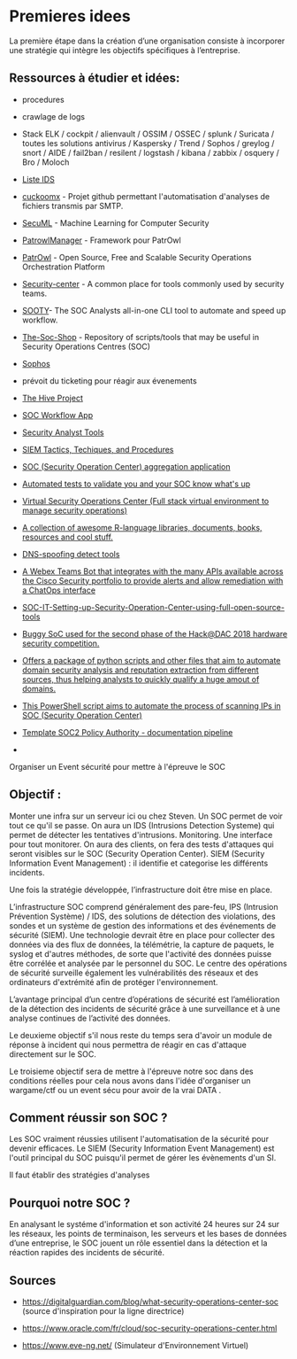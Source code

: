 # Premieres idees

La première étape dans la création d’une organisation consiste à incorporer une stratégie qui intègre les objectifs spécifiques à l’entreprise.

## Ressources à étudier et idées: 
- procedures


- crawlage de logs


 - Stack ELK / cockpit  / alienvault / OSSIM / OSSEC  / splunk / Suricata / toutes les solutions antivirus / Kaspersky / Trend / Sophos / greylog / snort / AIDE / fail2ban / resilent / logstash / kibana / zabbix / osquery / Bro / Moloch 


- [Liste IDS](https://fr.wikipedia.org/wiki/Syst%C3%A8me_de_d%C3%A9tection_d%27intrusion)

- [cuckoomx](https://github.com/xme/cuckoomx) - Projet github permettant l'automatisation d'analyses de fichiers transmis par SMTP.

- [SecuML](https://github.com/ANSSI-FR/SecuML) - Machine Learning for Computer Security 

- [PatrowlManager](https://gitlab.com/jpsuldo1/PatrowlManager) - Framework pour PatrOwl 

- [PatrOwl](https://gitlab.com/sh1nu11b1/PatrowlEngines) -  Open Source, Free and Scalable Security Operations Orchestration Platform
- [Security-center](https://gitlab.com/lksnyder0/security-center) - A common place for tools commonly used by security teams.
- [SOOTY](https://github.com/TheresAFewConors/Sooty)- The SOC Analysts all-in-one CLI tool to automate and speed up workflow.
- [The-Soc-Shop](https://github.com/daverstephens/The-SOC-Shop) - Repository of scripts/tools that may be useful in Security Operations Centres (SOC)
- [Sophos](https://www.sophos.com/fr-fr/products/managed-threat-response.aspx)

- prévoit du ticketing pour réagir aux évenements

- [The Hive Project](https://thehive-project.org/)


- [SOC Workflow App](https://github.com/socprime/soc_workflow_app_ce)

- [Security Analyst Tools](https://github.com/swoodsec/SOC-TOOLS)

- [SIEM Tactics, Techiques, and Procedures](https://github.com/TonyPhipps/SIEM)

- [SOC (Security Operation Center) aggregation application](https://github.com/dgilm/soc-aggregation-panel)

- [Automated tests to validate you and your SOC know what's up](https://github.com/ScaleSec/SecurityGamedays)

- [Virtual Security Operations Center (Full stack virtual environment to manage security operations)
](https://github.com/wdpless/vSOC)

- [A collection of awesome R-language libraries, documents, books, resources and cool stuff.](https://github.com/MonaxGT/awesome-R-cyber-security)

- [DNS-spoofing detect tools](https://github.com/MonaxGT/DNSspoof)


- [A Webex Teams Bot that integrates with the many APIs available across the Cisco Security portfolio to provide alerts and allow remediation with a ChatOps interface
](https://github.com/alexct451/soc-bot)

- [SOC-IT-Setting-up-Security-Operation-Center-using-full-open-source-tools](https://github.com/smidimed/SOC-IT-Setting-up-Security-Operation-Center-using-full-open-source-tools)

- [Buggy SoC used for the second phase of the Hack@DAC 2018 hardware security competition.](https://github.com/seth-lab-tamu/hackdac-2018-soc)


- [Offers a package of python scripts and other files that aim to automate domain security analysis and reputation extraction from different sources, thus helping analysts to quickly qualify a huge amout of domains.](https://github.com/Synchrowise/SOC_T1_Domains_Triage)


- [This PowerShell script aims to automate the process of scanning IPs in SOC (Security Operation Center)](https://github.com/karemfaisal/Scan-IP)

- [Template SOC2 Policy Authority - documentation pipeline](https://github.com/gjyoung1974/soc2-policy-templates)

- 



Organiser un Event sécurité pour mettre à l'épreuve le SOC

## Objectif :

Monter une infra sur un serveur ici ou chez Steven. Un SOC permet de voir tout ce qu'il se passe. On aura un IDS (Intrusions Detection Systeme) qui permet de détecter les tentatives d'intrusions. Monitoring.
Une interface pour tout monitorer. On aura des clients, on fera des tests d'attaques qui seront visibles sur le SOC (Security Operation Center).
SIEM (Security Information Event Management) : il identifie et categorise les différents incidents.

Une fois la stratégie développée, l’infrastructure doit être mise en place.

L’infrastructure SOC comprend généralement des pare-feu, IPS (Intrusion Prévention Système) / IDS, des solutions de détection des violations, des sondes et un système de gestion des informations et des événements de sécurité (SIEM). Une technologie devrait être en place pour collecter des données via des flux de données, la télémétrie, la capture de paquets, le syslog et d'autres méthodes, de sorte que l'activité des données puisse être corrélée et analysée par le personnel du SOC. 
Le centre des opérations de sécurité surveille également les vulnérabilités des réseaux et des ordinateurs d'extrémité afin de protéger l'environnement.

L’avantage principal d’un centre d’opérations de sécurité est l’amélioration de la détection des incidents de sécurité grâce à une surveillance et à une analyse continues de l’activité des données. 

Le deuxieme objectif s'il nous reste du temps sera d'avoir un module de réponse à incident qui nous permettra de réagir en cas d'attaque directement sur le SOC.

Le troisieme objectif sera de mettre à l'épreuve notre soc dans des conditions réelles pour cela nous avons dans l'idée d'organiser un wargame/ctf ou un event sécu pour avoir de la vrai DATA . 

## Comment réussir son SOC ?

Les SOC vraiment réussies utilisent l'automatisation de la sécurité pour devenir efficaces.
Le SIEM (Security Information Event Management) est l'outil principal du SOC puisqu'il permet de gérer les évènements d'un SI.

Il faut établir des stratégies d'analyses 

## Pourquoi notre SOC ?

En analysant le systéme d'information et son activité 24 heures sur 24 sur les réseaux, les points de terminaison, les serveurs et les bases de données d’une entreprise, le SOC jouent un rôle essentiel dans la détection et la réaction rapides des incidents de sécurité.


## Sources

- https://digitalguardian.com/blog/what-security-operations-center-soc  (source d'inspiration pour la ligne directrice)

- https://www.oracle.com/fr/cloud/soc-security-operations-center.html

- https://www.eve-ng.net/ (Simulateur d'Environnement Virtuel)